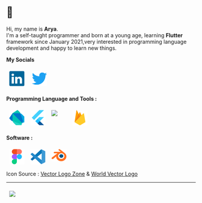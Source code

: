 # 👋

Hi, my name is **Arya**.\
I'm a self-taught programmer and born at a young age, learning **Flutter** framework since January 2021,very interested in programming language development and happy to learn new things.

**My Socials**

<a href="https://www.linkedin.com/in/arya-r-8b613320b/"><img style="margin:8px" width="40" src="https://raw.githubusercontent.com/aryaaarach/aryaaarach/main/assets/icons/LinkedIn%20-%20Icon.png"></a>
<a href="https://twitter.com/aryaaarach"><img style="margin:8px" width="40" src="https://raw.githubusercontent.com/aryaaarach/aryaaarach/main/assets/icons/Twitter%20-%20Icon.png"></a>

**Programming Language and Tools :**

<img align="left" width="40" style="margin:8px" src="https://raw.githubusercontent.com/aryaaarach/aryaaarach/main/assets/icons/Dart%20Language%20-%20Icon.png">
<img align="left" width="40" style="margin:8px" src="https://raw.githubusercontent.com/aryaaarach/aryaaarach/main/assets/icons/Flutter%20-%20Icon.png">
<img align="left" width="40" style="margin:8px" src="https://raw.githubusercontent.com/aryaaarach/aryaaarach/main/assets/icons/Golang%20-%20Icon.png">
<img width="40" style="margin:8px" src="https://raw.githubusercontent.com/aryaaarach/aryaaarach/main/assets/icons/Firebase%20-%20Icon.png">

**Software :**

<img align="left" width="40" style="margin:8px"  src="https://raw.githubusercontent.com/aryaaarach/aryaaarach/main/assets/icons/Figma%20-%20Icon.png">
<img align="left" width="40" style="margin:8px"  src="https://raw.githubusercontent.com/aryaaarach/aryaaarach/main/assets/icons/Visual%20Studio%20Code%20-%20Icon.png">
<img width="40" style="margin:8px" src="https://raw.githubusercontent.com/aryaaarach/aryaaarach/main/assets/icons/Blender%20-%20Icon.png">

<br />

<p align="left"> Icon Source : <a href="https://vectorlogo.zone">Vector Logo Zone</a> & <a href="https://worldvectorlogo.com">World Vector Logo</a></p>

---

<img style="margin:8px" src="https://github-readme-stats.vercel.app/api/top-langs/?username=aryaaarach&layout=compact&hide=html&"/>
